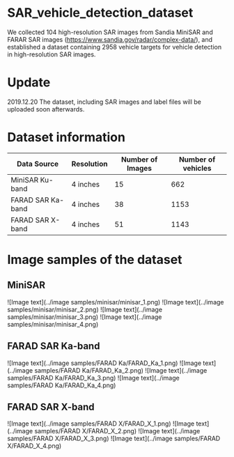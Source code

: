 # SAR_vehicle_detection_dataset
We collected 104 high-resolution SAR images from Sandia MiniSAR and FARAR SAR images (https://www.sandia.gov/radar/complex-data/), and established a dataset containing 2958 vehicle targets for vehicle detection in high-resolution SAR images.

# Update
2019.12.20 The dataset, including SAR images and label files will be uploaded soon afterwards. 

# Dataset information
  | Data Source | Resolution |Number of Images| Number of vehicles|
  | --------    | -----      | ----           | ----              | 
  | MiniSAR Ku-band|4 inches| 15 |662|
  | FARAD SAR Ka-band|4 inches|  38    |1153|
  | FARAD SAR X-band|4 inches|  51   |1143|
  
# Image samples of the dataset
## MiniSAR
![Image text](../image samples/minisar/minisar_1.png)
![Image text](../image samples/minisar/minisar_2.png)
![Image text](../image samples/minisar/minisar_3.png)
![Image text](../image samples/minisar/minisar_4.png)
## FARAD SAR Ka-band
![Image text](../image samples/FARAD Ka/FARAD_Ka_1.png)
![Image text](../image samples/FARAD Ka/FARAD_Ka_2.png)
![Image text](../image samples/FARAD Ka/FARAD_Ka_3.png)
![Image text](../image samples/FARAD Ka/FARAD_Ka_4.png)
## FARAD SAR X-band
![Image text](../image samples/FARAD X/FARAD_X_1.png)
![Image text](../image samples/FARAD X/FARAD_X_2.png)
![Image text](../image samples/FARAD X/FARAD_X_3.png)
![Image text](../image samples/FARAD X/FARAD_X_4.png)
